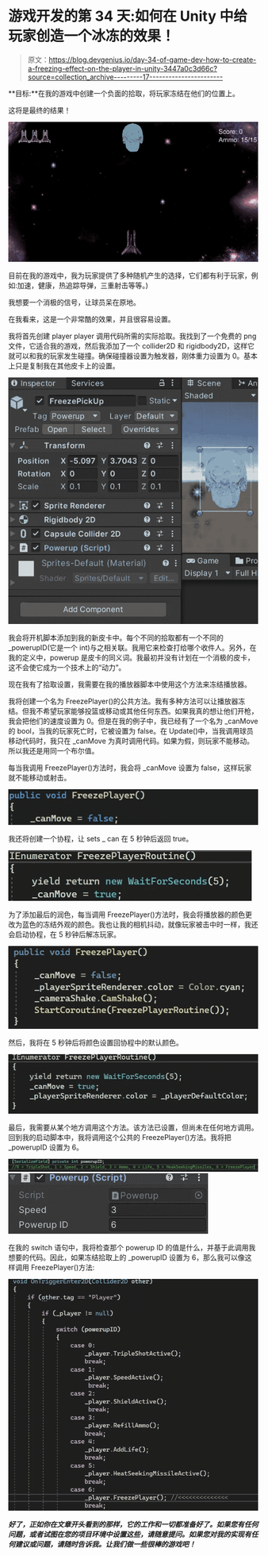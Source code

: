 # 游戏开发的第 34 天:如何在 Unity 中给玩家创造一个冰冻的效果！

> 原文：<https://blog.devgenius.io/day-34-of-game-dev-how-to-create-a-freezing-effect-on-the-player-in-unity-3447a0c3d66c?source=collection_archive---------17----------------------->

**目标:**在我的游戏中创建一个负面的拾取，将玩家冻结在他们的位置上。

这将是最终的结果！

![](img/3ef3ad9361241c4c60cab455a3eb5bee.png)

目前在我的游戏中，我为玩家提供了多种随机产生的选择，它们都有利于玩家，例如:加速，健康，热追踪导弹，三重射击等等。)

我想要一个消极的信号，让球员呆在原地。

在我看来，这是一个非常酷的效果，并且很容易设置。

我将首先创建 player player 调用代码所需的实际拾取。我找到了一个免费的 png 文件，它适合我的游戏，然后我添加了一个 collider2D 和 rigidbody2D，这样它就可以和我的玩家发生碰撞。确保碰撞器设置为触发器，刚体重力设置为 0。基本上只是复制我在其他皮卡上的设置。

![](img/3a78373d6ba88c04e9e306802ded6834.png)

我会将开机脚本添加到我的新皮卡中。每个不同的拾取都有一个不同的 _powerupID(它是一个 int)与之相关联。我用它来检查打给哪个收件人。另外，在我的定义中，powerup 是皮卡的同义词。我最初并没有计划在一个消极的皮卡，这不会使它成为一个技术上的“动力”。

现在我有了拾取设置，我需要在我的播放器脚本中使用这个方法来冻结播放器。

我将创建一个名为 FreezePlayer()的公共方法。我有多种方法可以让播放器冻结。但我不希望玩家能够投篮或移动或其他任何东西。如果我真的想让他们开枪，我会把他们的速度设置为 0。但是在我的例子中，我已经有了一个名为 _canMove 的 bool，当我的玩家死亡时，它被设置为 false。在 Update()中，当我调用球员移动代码时，我只在 _canMove 为真时调用代码。如果为假，则玩家不能移动。所以我还是用同一个布尔值。

每当我调用 FreezePlayer()方法时，我会将 _canMove 设置为 false，这样玩家就不能移动或射击。

![](img/b6ffa3603c9855141eb980239a183149.png)

我还将创建一个协程，让 sets _ can 在 5 秒钟后返回 true。

![](img/b59fed8faa5a7cd45e6e4a60454557bf.png)

为了添加最后的润色，每当调用 FreezePlayer()方法时，我会将播放器的颜色更改为蓝色的冻结外观的颜色。我也让我的相机抖动，就像玩家被击中时一样，我还会启动协程，在 5 秒钟后解冻玩家。

![](img/02ab97197dbae1801c6bb60aa694afad.png)

然后，我将在 5 秒钟后将颜色设置回协程中的默认颜色。

![](img/e8a57b8d3a78a16abe997eec0da20a8a.png)

最后，我需要从某个地方调用这个方法。该方法已设置，但尚未在任何地方调用。回到我的启动脚本中，我将调用这个公共的 FreezePlayer()方法。我将把 _powerupID 设置为 6。

![](img/62ce2c20794ddffe863d350ae11275b8.png)![](img/9bb1faf2fdc3b0ab8a6b507c2cee8ece.png)

在我的 switch 语句中，我将检查那个 powerup ID 的值是什么，并基于此调用我想要的代码。因此，如果冻结拾取上的 _powerupID 设置为 6，那么我可以像这样调用 FreezePlayer()方法:

![](img/67bc83fb46fd61709902425df7276f52.png)

***好了，正如你在文章开头看到的那样，它的工作和一切都准备好了。如果您有任何问题，或者试图在您的项目环境中设置这些，请随意提问。如果您对我的实现有任何建议或问题，请随时告诉我。让我们做一些很棒的游戏吧！***